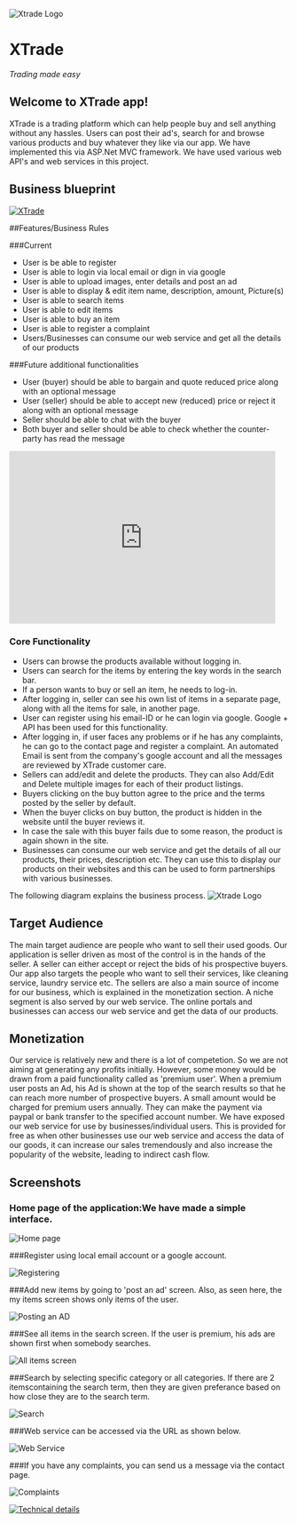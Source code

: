 
![Xtrade Logo](https://raw.githubusercontent.com/kiranhsgithub/xtrade/master/xtrade/xtrade/Content/XTLogo.png)
# XTrade 
   _*Trading made easy*_

## Welcome to XTrade app!
XTrade is a trading platform which can help people buy and sell anything without any hassles. Users can post their ad's, search for and browse various products and buy whatever they like via our app. We have implemented this via ASP.Net MVC framework. We have used various web API's and web services in this project. 

## Business blueprint

[![XTrade](https://raw.githubusercontent.com/kiranhsgithub/xtrade/master/video.PNG)](https://www.youtube.com/watch?v=sKQK4Oo1q00)

##Features/Business Rules

###Current

* User is be able to register
* User is able to login via local email or dign in via google 
* User is able to upload images, enter details and post an ad
* User is able to display & edit item name, description, amount, Picture(s) 
* User is able to search items
* User is able to edit items
* User is able to buy an item
* User is able to register a complaint
* Users/Businesses can consume our web service and get all the details of our products

###Future additional functionalities

* User (buyer) should be able to bargain and quote reduced price along with an optional message 
* User (seller) should be able to accept new (reduced) price or reject it along with an optional message 
* Seller should be able to chat with the buyer
* Both buyer and seller should be able to check whether the counter-party has read the message

<iframe width="480" height="311" src="http://www.powtoon.com/embed/drR18NAXiYy/" frameborder="0"></iframe>

### Core Functionality
* Users can browse the products available without logging in. 
* Users can search for the items by entering the key words in the search bar. 
* If a person wants to buy or sell an item, he needs to log-in. 
* After logging in, seller can see his own list of items in a separate page, along with all the items for sale, in another page.
* User can register using his email-ID or he can login via google. Google + API has been used for this functionality.
* After logging in, if user faces any problems or if he has any complaints, he can go to the contact page and register a complaint. An automated Email is sent from the company's google account and all the messages are reviewed by XTrade customer care.
* Sellers can add/edit and delete the products. They can also Add/Edit and Delete multiple images for each of their product listings.
* Buyers clicking on the buy button agree to the price and the terms posted by the seller by default.
* When the buyer clicks on buy button, the product is hidden in the website until the buyer reviews it.
* In case the sale with this buyer fails due to some reason, the product is again shown in the site.
* Businesses can consume our web service and get the details of all our products, their prices, description etc. They can use this to display our products on their websites and this can be used to form partnerships with various businesses.

The following diagram explains the business process.
![Xtrade Logo](https://raw.githubusercontent.com/kiranhsgithub/xtrade/master/BP1.png)

## Target Audience
The main target audience are people who want to sell their used goods. Our application is seller driven as most of the control is in the hands of the seller. A seller can either accept or reject the bids of his prospective buyers. Our app also targets the people who want to sell their services, like cleaning service, laundry service etc. The sellers are also a main source of income for our business, which is explained in the monetization section.
A niche segment is also served by our web service. The online portals and businesses can access our web service and get the data of our products.

## Monetization
Our service is relatively new and there is a lot of competetion. So we are not aiming at generating any profits initially. However, some money would be drawn from a paid functionality called as 'premium user'.
When a premium user posts an Ad, his Ad is shown at the top of the search results so that he can reach more number of prospective buyers. A small amount would be charged for premium users annually. They can make the payment via paypal or bank transfer to the specified account number.
We have exposed our web service for use by businesses/individual users. This is provided for free as when other businesses use our web service and access the data of our goods, it can increase our sales tremendously and also increase the popularity of the website, leading to indirect cash flow.

## Screenshots

### Home page of the application:We have made a simple interface.

![Home page](https://raw.githubusercontent.com/kiranhsgithub/xtrade/master/screens/homepage.PNG)



###Register using local email account or a google account.

![Registering](https://raw.githubusercontent.com/kiranhsgithub/xtrade/master/screens/Register.png)



###Add new items by going to 'post an ad' screen. Also, as seen here, the my items screen shows only items of the user.

![Posting an AD](https://raw.githubusercontent.com/kiranhsgithub/xtrade/master/screens/AD.png)



###See all items in the search screen. If the user is premium, his ads are shown first when somebody searches.

![All items screen](https://raw.githubusercontent.com/kiranhsgithub/xtrade/master/screens/All%20Items.PNG)



###Search by selecting specific category or all categories. If there are 2 itemscontaining the search term, then they are given preferance based on how close they are to the search term.

![Search](https://raw.githubusercontent.com/kiranhsgithub/xtrade/master/screens/Search.PNG)



###Web service can be accessed via the URL as shown below.

![Web Service](https://raw.githubusercontent.com/kiranhsgithub/xtrade/master/screens/WebService.png)



###If you have any complaints, you can send us a message via the contact page.

![Complaints](https://raw.githubusercontent.com/kiranhsgithub/xtrade/master/screens/Complaints.png)


[![Technical details](https://raw.githubusercontent.com/kiranhsgithub/xtrade/master/screens/Code.PNG)](https://www.youtube.com/watch?v=DELS-d24QU0)
